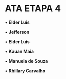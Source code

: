# ATA ETAPA 4
• **Elder Luis**


• **Jefferson**


• **Elder Luis**


• **Kauan Maia**


• **Manuela de Souza**


• **Rhillary Carvalho**


